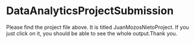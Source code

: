 # DataAnalyticsProjectSubmission

Please find the project file above. It is titled JuanMozosNietoProject. If you just click on it, you should be able to see the whole output.Thank you.
